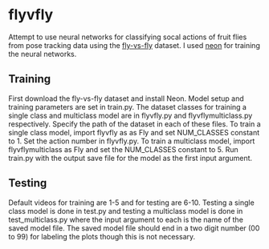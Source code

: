 # flyvfly
Attempt to use neural networks for classifying socal actions of fruit flies from pose tracking data using
the [fly-vs-fly](http://www.vision.caltech.edu/Video_Datasets/Fly-vs-Fly/index.html) dataset.
I used [neon](https://github.com/NervanaSystems/neon) for training the neural networks.

## Training
First download the fly-vs-fly dataset and install Neon. Model setup and training parameters are set 
in train.py. The dataset classes for training a single class and multiclass model are in flyvfly.py and 
flyvflymulticlass.py respectively. Specify the path of the dataset in each of these files. 
To train a single class model, import flyvfly as as Fly and set
NUM_CLASSES constant to 1. Set the action number in flyvfly.py. To train a multiclass model, import
flyvflymulticlass as Fly and set the NUM_CLASSES constant to 5. Run train.py with the output save file
for the model as the first input argument.

## Testing
Default videos for training are 1-5 and for testing are 6-10. Testing a single class model is done
in test.py and testing a multiclass model is done in test_multiclass.py where the input argument
to each is the name of the saved model file. The saved model file should end in a two digit number
(00 to 99) for labeling the plots though this is not necessary.